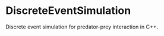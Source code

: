 DiscreteEventSimulation
=======================

Discrete event simulation for predator-prey interaction in C++.
